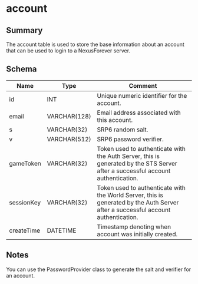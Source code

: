 # account

## Summary

The account table is used to store the base information about an account that can be used to login to a NexusForever server.

## Schema



| Name       | Type         | Comment                                                                                                                           |
| ---------- | ------------ | --------------------------------------------------------------------------------------------------------------------------------- |
| id         | INT          | Unique numeric identifier for the account.                                                                                        |
| email      | VARCHAR(128) | Email address associated with this account.                                                                                       |
| s          | VARCHAR(32)  | SRP6 random salt.                                                                                                                 |
| v          | VARCHAR(512) | SRP6 password verifier.                                                                                                           |
| gameToken  | VARCHAR(32)  | Token used to authenticate with the Auth Server, this is generated by the STS Server after a successful account authentication.   |
| sessionKey | VARCHAR(32)  | Token used to authenticate with the World Server, this is generated by the Auth Server after a successful account authentication. |
| createTime | DATETIME     | Timestamp denoting when account was initially created.                                                                            |

## Notes

You can use the PasswordProvider class to generate the salt and verifier for an account.

